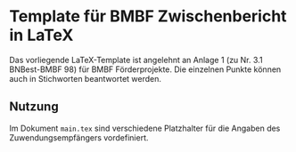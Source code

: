 # Template für BMBF Zwischenbericht in LaTeX
Das vorliegende LaTeX-Template ist angelehnt an Anlage 1 (zu Nr. 3.1 BNBest-BMBF 98) für BMBF Förderprojekte.
Die einzelnen Punkte können auch in Stichworten beantwortet werden.

## Nutzung
Im Dokument `main.tex` sind verschiedene Platzhalter für die Angaben des Zuwendungsempfängers vordefiniert. 
